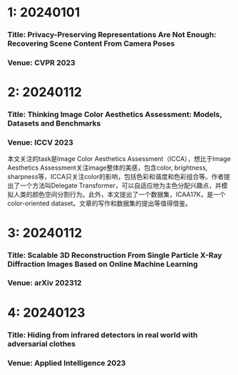 # 1: 20240101
### Title: Privacy-Preserving Representations Are Not Enough: Recovering Scene Content From Camera Poses
### Venue: CVPR 2023

# 2: 20240112
### Title: Thinking Image Color Aesthetics Assessment: Models, Datasets and Benchmarks
### Venue: ICCV 2023
本文关注的task是Image Color Aesthetics Assessment（ICCA），想比于Image Aesthetics Assessment关注image整体的美感，包含color, brightness, sharpness等，ICCA只关注color的影响，包括色彩和谐度和色彩组合等。作者提出了一个方法叫Delegate Transformer，可以自适应地为主色分配兴趣点，并模拟人类的颜色空间分割行为。此外，本文提出了一个数据集，ICAA17K，是一个color-oriented dataset。文章的写作和数据集的提出等值得借鉴。

# 3: 20240112
### Title: Scalable 3D Reconstruction From Single Particle X-Ray Diffraction Images Based on Online Machine Learning
### Venue: arXiv 202312

# 4: 20240123
### Title: Hiding from infrared detectors in real world with adversarial clothes
### Venue: Applied Intelligence 2023